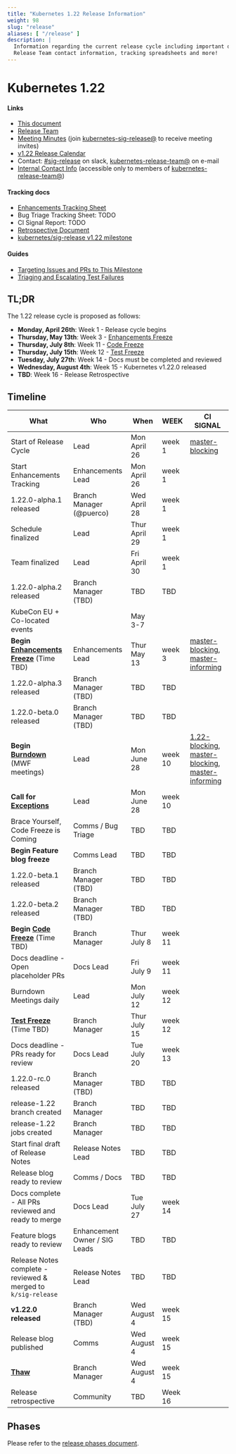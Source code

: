 ```yaml
---
title: "Kubernetes 1.22 Release Information"
weight: 98
slug: "release"
aliases: [ "/release" ]
description: |
  Information regarding the current release cycle including important dates,
  Release Team contact information, tracking spreadsheets and more!
---
```


# Kubernetes 1.22

#### Links

* [This document](https://git.k8s.io/sig-release/releases/release-1.22/README.md)
* [Release Team](https://github.com/kubernetes/sig-release/blob/master/releases/release-1.22/release-team.md)
* [Meeting Minutes](http://bit.ly/k8s122-releasemtg) (join [kubernetes-sig-release@] to receive meeting invites)
* [v1.22 Release Calendar][k8s122-calendar]
* Contact: [#sig-release] on slack, [kubernetes-release-team@] on e-mail
* [Internal Contact Info][Internal Contact Info] (accessible only to members of [kubernetes-release-team@])

#### Tracking docs

* [Enhancements Tracking Sheet](https://bit.ly/k8s122-enhancements)
* Bug Triage Tracking Sheet: TODO
* CI Signal Report: TODO
* [Retrospective Document][Retrospective Document]
* [kubernetes/sig-release v1.22 milestone](https://github.com/kubernetes/kubernetes/milestone/50)

#### Guides

* [Targeting Issues and PRs to This Milestone](https://git.k8s.io/community/contributors/devel/sig-release/release.md)
* [Triaging and Escalating Test Failures](https://git.k8s.io/community/contributors/devel/sig-testing/testing.md#troubleshooting-a-failure)

## TL;DR

The 1.22 release cycle is proposed as follows:

- **Monday, April 26th**: Week 1 - Release cycle begins
- **Thursday, May 13th**: Week 3 - [Enhancements Freeze](../release_phases.md#enhancements-freeze)
- **Thursday, July 8th**: Week 11 - [Code Freeze](../release_phases.md#code-freeze)
- **Thursday, July 15th**: Week 12 - [Test Freeze](../release_phases.md#test-freeze)
- **Tuesday, July 27th**: Week 14 - Docs must be completed and reviewed
- **Wednesday, August 4th**: Week 15 - Kubernetes v1.22.0 released
- **TBD**: Week 16 - Release Retrospective

## Timeline

| **What** | **Who** | **When** | **WEEK** | **CI SIGNAL** |
|---|---|-------|---|---|
| Start of Release Cycle | Lead | Mon April 26 | week 1 | [master-blocking] |
| Start Enhancements Tracking | Enhancements Lead | Mon April 26 | week 1 | |
| 1.22.0-alpha.1 released | Branch Manager (@puerco) | Wed April 28  | week 1 | |
| Schedule finalized | Lead | Thur April 29 | week 1 | |
| Team finalized | Lead | Fri April 30 | week 1 | |
| 1.22.0-alpha.2 released | Branch Manager (TBD) | TBD | TBD | |
| KubeCon EU + Co-located events | | May 3-7 | | |
| **Begin [Enhancements Freeze]** (Time TBD) | Enhancements Lead | Thur May 13 | week 3 | [master-blocking], [master-informing] |
| 1.22.0-alpha.3 released | Branch Manager (TBD) | TBD | TBD | |
| 1.22.0-beta.0 released | Branch Manager (TBD) | TBD | TBD | |
| **Begin [Burndown]** (MWF meetings) | Lead | Mon June 28 | week 10 | [1.22-blocking], [master-blocking], [master-informing] |
| **Call for [Exceptions][Exception]** | Lead | Mon June 28 | week 10 | |
| Brace Yourself, Code Freeze is Coming | Comms / Bug Triage | TBD | TBD | |
| **Begin Feature blog freeze** | Comms Lead | TBD | TBD | |
| 1.22.0-beta.1 released | Branch Manager (TBD) | TBD | TBD | |
| 1.22.0-beta.2 released | Branch Manager (TBD) | TBD | TBD | |
| **Begin [Code Freeze]** (Time TBD) | Branch Manager | Thur July 8 | week 11 | |
| Docs deadline - Open placeholder PRs | Docs Lead | Fri July 9 | week 11 | |
| Burndown Meetings daily| Lead | Mon July 12 | week 12 | |
| **[Test Freeze]** (Time TBD) | Branch Manager | Thur July 15 | week 12 | |
| Docs deadline - PRs ready for review | Docs Lead | Tue July 20 | week 13 | |
| 1.22.0-rc.0 released | Branch Manager (TBD) | TBD | TBD | |
| release-1.22 branch created | Branch Manager | TBD | TBD | |
| release-1.22 jobs created | Branch Manager | TBD | TBD | |
| Start final draft of Release Notes | Release Notes Lead | TBD | TBD | |
| Release blog ready to review | Comms / Docs | TBD | TBD | |
| Docs complete - All PRs reviewed and ready to merge | Docs Lead | Tue July 27 | week 14 | |
| Feature blogs ready to review | Enhancement Owner / SIG Leads | TBD | TBD | |
| Release Notes complete - reviewed & merged to `k/sig-release` | Release Notes Lead | TBD | TBD | |
| **v1.22.0 released** | Branch Manager (TBD) | Wed August 4 | week 15 | |
| Release blog published | Comms | Wed August 4 | week 15 | |
| **[Thaw]** | Branch Manager | Wed August 4 | week 15 | |
| Release retrospective | Community | TBD | Week 16 | |

## Phases

Please refer to the [release phases document](../release_phases.md).

[k8s122-calendar]: https://bit.ly/k8s-release-cal
[Internal Contact Info]: TBD
[Retrospective Document]: http://bit.ly/k8s122-retro

[Enhancements Freeze]: ../release_phases.md#enhancements-freeze
[Burndown]: ../release_phases.md#burndown
[Code Freeze]: ../release_phases.md#code-freeze
[Exception]: ../release_phases.md#exceptions
[Thaw]: ../release_phases.md#thaw
[Test Freeze]: ../release_phases.md#test-freeze

[kubernetes-release-team@]: https://groups.google.com/a/kubernetes.io/g/release-team
[kubernetes-sig-release@]: https://groups.google.com/forum/#!forum/kubernetes-sig-release
[#sig-release]: https://kubernetes.slack.com/messages/sig-release/
[kubernetes-release-calendar]: https://bit.ly/k8s-release-cal
[kubernetes/kubernetes]: https://github.com/kubernetes/kubernetes

[master-blocking]: https://testgrid.k8s.io/sig-release-master-blocking#Summary
[master-informing]: https://testgrid.k8s.io/sig-release-master-informing#Summary
[1.22-blocking]: https://testgrid.k8s.io/sig-release-1.22-blocking#Summary

[exception requests]: ../EXCEPTIONS.md
[release phases document]: ../release_phases.md
